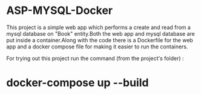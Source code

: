 # ASP-MYSQL-Docker

This project is a simple web app which performs a create and read from a mysql database on "Book" entity.Both the web app and mysql database are put inside a container.Along with the code there is a Dockerfile for the web app and a docker compose file for making it easier to run the containers.

For trying out this project run the command (from the project's folder)
:
# docker-compose up --build 
